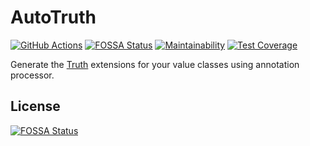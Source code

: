 # AutoTruth
[![GitHub Actions](https://github.com/t28hub/auto-truth/workflows/Auto%20Truth/badge.svg)](https://github.com/t28hub/auto-truth/actions)
[![FOSSA Status](https://app.fossa.io/api/projects/git%2Bgithub.com%2Ft28hub%2Fauto-truth.svg?type=shield)](https://app.fossa.io/projects/git%2Bgithub.com%2Ft28hub%2Fauto-truth?ref=badge_shield)
[![Maintainability](https://api.codeclimate.com/v1/badges/d88a2babf3f31d8d1263/maintainability)](https://codeclimate.com/github/t28hub/auto-truth/maintainability)
[![Test Coverage](https://api.codeclimate.com/v1/badges/d88a2babf3f31d8d1263/test_coverage)](https://codeclimate.com/github/t28hub/auto-truth/test_coverage)
 
Generate the [Truth](https://truth.dev/) extensions for your value classes  using annotation processor.


## License
[![FOSSA Status](https://app.fossa.io/api/projects/git%2Bgithub.com%2Ft28hub%2Fauto-truth.svg?type=large)](https://app.fossa.io/projects/git%2Bgithub.com%2Ft28hub%2Fauto-truth?ref=badge_large)
